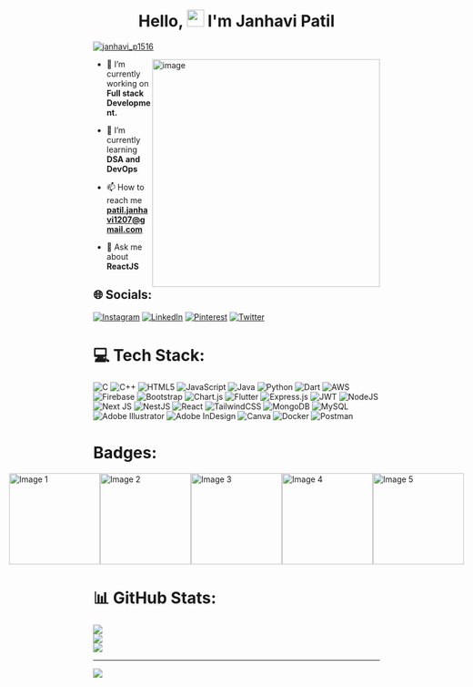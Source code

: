 <!-- ### Hi there 👋 -->

<!-- 
**ijanhv/ijanhv** is a ✨ _special_ ✨ repository because its `README.md` (this file) appears on your GitHub profile.

Here are some ideas to get you started:

- 🔭 I’m currently working on ...
- 🌱 I’m currently learning ...
- 👯 I’m looking to collaborate on ...
- 🤔 I’m looking for help with ...
- 💬 Ask me about ...
- 📫 How to reach me: ...
- 😄 Pronouns: ...
- ⚡ Fun fact: ...

 -->
<h1 align="center">Hello, <img src="https://i.pinimg.com/originals/d8/32/10/d83210d052f3e7e4a7e78bfd16a6f23e.png" width="30px"> I'm Janhavi Patil</h1>
<!-- <h3 align="center">An engineering student from Mumbai.</h3> -->


<!-- <p align="left"> <img src="https://komarev.com/ghpvc/?username=ijanhv&label=Profile%20views&color=0e75b6&style=flat" alt="ijanhv" /> </p>
 -->
<p align="left"> <a href="https://twitter.com/janhavi_p1516" target="blank"><img src="https://img.shields.io/twitter/follow/janhavi_p1516?logo=twitter&style=for-the-badge" alt="janhavi_p1516" /></a> </p>

<img src="https://static.vecteezy.com/system/resources/previews/000/227/854/original/female-developer-vector.jpg" width="400px" alt="image" align="right" />


- 🔭 I’m currently working on **Full stack Development.**

- 🌱 I’m currently learning **DSA and DevOps**

- 📫 How to reach me **patil.janhavi1207@gmail.com**

- 💬 Ask me about **ReactJS**


## 🌐 Socials:
[![Instagram](https://img.shields.io/badge/Instagram-%23E4405F.svg?logo=Instagram&logoColor=white)](https://instagram.com/patil_janhavi7) [![LinkedIn](https://img.shields.io/badge/LinkedIn-%230077B5.svg?logo=linkedin&logoColor=white)](https://linkedin.com/in/janhavi-patil-2847a1212) [![Pinterest](https://img.shields.io/badge/Pinterest-%23E60023.svg?logo=Pinterest&logoColor=white)](https://pinterest.com/patiljanhavi1207) [![Twitter](https://img.shields.io/badge/Twitter-%231DA1F2.svg?logo=Twitter&logoColor=white)](https://twitter.com/janhavi_p1516) 

# 💻 Tech Stack:
![C](https://img.shields.io/badge/c-%2300599C.svg?style=for-the-badge&logo=c&logoColor=white) ![C++](https://img.shields.io/badge/c++-%2300599C.svg?style=for-the-badge&logo=c%2B%2B&logoColor=white) ![HTML5](https://img.shields.io/badge/html5-%23E34F26.svg?style=for-the-badge&logo=html5&logoColor=white) ![JavaScript](https://img.shields.io/badge/javascript-%23323330.svg?style=for-the-badge&logo=javascript&logoColor=%23F7DF1E) ![Java](https://img.shields.io/badge/java-%23ED8B00.svg?style=for-the-badge&logo=java&logoColor=white) ![Python](https://img.shields.io/badge/python-3670A0?style=for-the-badge&logo=python&logoColor=ffdd54) ![Dart](https://img.shields.io/badge/dart-%230175C2.svg?style=for-the-badge&logo=dart&logoColor=white) ![AWS](https://img.shields.io/badge/AWS-%23FF9900.svg?style=for-the-badge&logo=amazon-aws&logoColor=white) ![Firebase](https://img.shields.io/badge/firebase-%23039BE5.svg?style=for-the-badge&logo=firebase) ![Bootstrap](https://img.shields.io/badge/bootstrap-%23563D7C.svg?style=for-the-badge&logo=bootstrap&logoColor=white) ![Chart.js](https://img.shields.io/badge/chart.js-F5788D.svg?style=for-the-badge&logo=chart.js&logoColor=white) ![Flutter](https://img.shields.io/badge/Flutter-%2302569B.svg?style=for-the-badge&logo=Flutter&logoColor=white) ![Express.js](https://img.shields.io/badge/express.js-%23404d59.svg?style=for-the-badge&logo=express&logoColor=%2361DAFB) ![JWT](https://img.shields.io/badge/JWT-black?style=for-the-badge&logo=JSON%20web%20tokens) ![NodeJS](https://img.shields.io/badge/node.js-6DA55F?style=for-the-badge&logo=node.js&logoColor=white) ![Next JS](https://img.shields.io/badge/Next-black?style=for-the-badge&logo=next.js&logoColor=white) ![NestJS](https://img.shields.io/badge/nestjs-%23E0234E.svg?style=for-the-badge&logo=nestjs&logoColor=white) ![React](https://img.shields.io/badge/react-%2320232a.svg?style=for-the-badge&logo=react&logoColor=%2361DAFB) ![TailwindCSS](https://img.shields.io/badge/tailwindcss-%2338B2AC.svg?style=for-the-badge&logo=tailwind-css&logoColor=white) ![MongoDB](https://img.shields.io/badge/MongoDB-%234ea94b.svg?style=for-the-badge&logo=mongodb&logoColor=white) ![MySQL](https://img.shields.io/badge/mysql-%2300f.svg?style=for-the-badge&logo=mysql&logoColor=white) ![Adobe Illustrator](https://img.shields.io/badge/adobeillustrator-%23FF9A00.svg?style=for-the-badge&logo=adobeillustrator&logoColor=white) ![Adobe InDesign](https://img.shields.io/badge/Adobe%20InDesign-49021F?style=for-the-badge&logo=adobeindesign&logoColor=white) ![Canva](https://img.shields.io/badge/Canva-%2300C4CC.svg?style=for-the-badge&logo=Canva&logoColor=white) ![Docker](https://img.shields.io/badge/docker-%230db7ed.svg?style=for-the-badge&logo=docker&logoColor=white) ![Postman](https://img.shields.io/badge/Postman-FF6C37?style=for-the-badge&logo=postman&logoColor=white)

# Badges:
<div style="display:flex;justify-content:center;">
    <img src="https://github.com/ijanhv/ijanhv/assets/90978757/0ed9739a-2043-497f-9761-a38a6b386097.jpg" alt="Image 1" style="width:160px;">
    <img src="https://github.com/ijanhv/ijanhv/assets/90978757/20c562d0-81ed-43f0-8b73-cd0b53ca419c.jpg" alt="Image 2" style="width:160px;">
    <img src="https://github.com/ijanhv/ijanhv/assets/90978757/0c5e289e-8440-451f-9b62-42b62f5f69c4.jpg" alt="Image 3" style="width:160px;">
    <img src="https://github.com/ijanhv/ijanhv/assets/90978757/4983689c-1592-4955-856f-8e20ceb9546d.jpg" alt="Image 4" style="width:160px;">
    <img src="https://github.com/ijanhv/ijanhv/assets/90978757/47f8aecd-9869-479a-9e42-a5acb2069769.jpg" alt="Image 5" style="width:160px;">
<!--     <img src="https://github.com/ijanhv/ijanhv/assets/90978757/72efb7d7-d268-4591-bc6d-ea67ff231aa9.jpg" alt="Image 6" style="width:170px;"> -->
</div>



# 📊 GitHub Stats:
![](https://github-readme-stats.vercel.app/api?username=ijanhv&theme=dark&hide_border=false&include_all_commits=false&count_private=false)<br/>
![](https://github-readme-streak-stats.herokuapp.com/?user=ijanhv&theme=dark&hide_border=false)<br/>
![](https://github-readme-stats.vercel.app/api/top-langs/?username=ijanhv&theme=dark&hide_border=false&include_all_commits=false&count_private=false&layout=compact)

<!-- ### ✍️ Random Dev Quote
![](https://quotes-github-readme.vercel.app/api?type=horizontal&theme=radical) -->

---
[![](https://visitcount.itsvg.in/api?id=ijanhv&icon=0&color=0)](https://visitcount.itsvg.in)

<!-- Proudly created with GPRM ( https://gprm.itsvg.in ) -->
